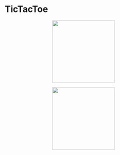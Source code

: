 # TicTacToe
<p align="center">
  <img width="200" src="https://user-images.githubusercontent.com/98741486/176996649-54fd36fc-8eb5-439f-853a-0f6b4fbe6ff5.jpg" >
</p>
<p align="center">
  <img width="200" src="https://user-images.githubusercontent.com/98741486/176996653-eac0ddf0-eaa5-4794-a9f1-66e2000f5532.jpg" >
</p>
